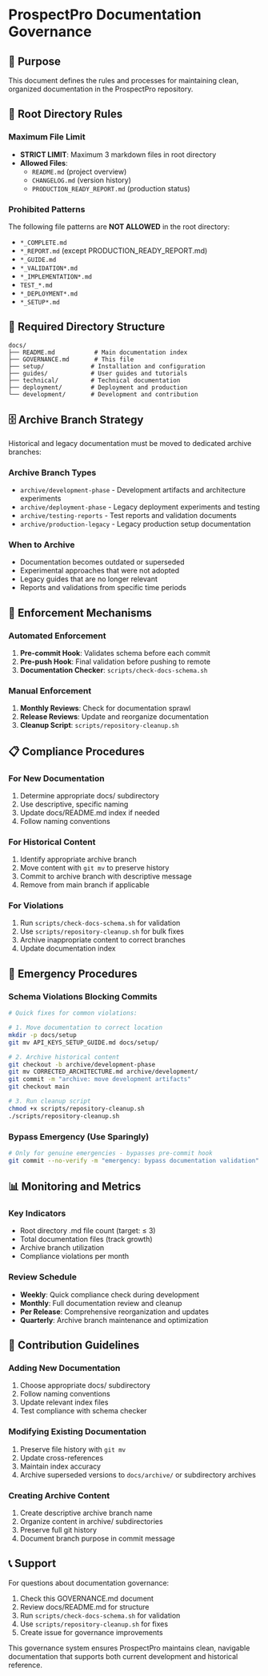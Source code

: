 # ProspectPro Documentation Governance

## 🎯 Purpose

This document defines the rules and processes for maintaining clean, organized documentation in the ProspectPro repository.

## 📏 Root Directory Rules

### Maximum File Limit

- **STRICT LIMIT**: Maximum 3 markdown files in root directory
- **Allowed Files**:
  - `README.md` (project overview)
  - `CHANGELOG.md` (version history)
  - `PRODUCTION_READY_REPORT.md` (production status)

### Prohibited Patterns

The following file patterns are **NOT ALLOWED** in the root directory:

- `*_COMPLETE.md`
- `*_REPORT.md` (except PRODUCTION_READY_REPORT.md)
- `*_GUIDE.md`
- `*_VALIDATION*.md`
- `*_IMPLEMENTATION*.md`
- `TEST_*.md`
- `*_DEPLOYMENT*.md`
- `*_SETUP*.md`

## 📁 Required Directory Structure

```
docs/
├── README.md           # Main documentation index
├── GOVERNANCE.md       # This file
├── setup/             # Installation and configuration
├── guides/            # User guides and tutorials
├── technical/         # Technical documentation
├── deployment/        # Deployment and production
└── development/       # Development and contribution
```

## 🗄️ Archive Branch Strategy

Historical and legacy documentation must be moved to dedicated archive branches:

### Archive Branch Types

- `archive/development-phase` - Development artifacts and architecture experiments
- `archive/deployment-phase` - Legacy deployment experiments and testing
- `archive/testing-reports` - Test reports and validation documents
- `archive/production-legacy` - Legacy production setup documentation

### When to Archive

- Documentation becomes outdated or superseded
- Experimental approaches that were not adopted
- Legacy guides that are no longer relevant
- Reports and validations from specific time periods

## 🔧 Enforcement Mechanisms

### Automated Enforcement

1. **Pre-commit Hook**: Validates schema before each commit
2. **Pre-push Hook**: Final validation before pushing to remote
3. **Documentation Checker**: `scripts/check-docs-schema.sh`

### Manual Enforcement

1. **Monthly Reviews**: Check for documentation sprawl
2. **Release Reviews**: Update and reorganize documentation
3. **Cleanup Script**: `scripts/repository-cleanup.sh`

## 📋 Compliance Procedures

### For New Documentation

1. Determine appropriate docs/ subdirectory
2. Use descriptive, specific naming
3. Update docs/README.md index if needed
4. Follow naming conventions

### For Historical Content

1. Identify appropriate archive branch
2. Move content with `git mv` to preserve history
3. Commit to archive branch with descriptive message
4. Remove from main branch if applicable

### For Violations

1. Run `scripts/check-docs-schema.sh` for validation
2. Use `scripts/repository-cleanup.sh` for bulk fixes
3. Archive inappropriate content to correct branches
4. Update documentation index

## 🚨 Emergency Procedures

### Schema Violations Blocking Commits

```bash
# Quick fixes for common violations:

# 1. Move documentation to correct location
mkdir -p docs/setup
git mv API_KEYS_SETUP_GUIDE.md docs/setup/

# 2. Archive historical content
git checkout -b archive/development-phase
git mv CORRECTED_ARCHITECTURE.md archive/development/
git commit -m "archive: move development artifacts"
git checkout main

# 3. Run cleanup script
chmod +x scripts/repository-cleanup.sh
./scripts/repository-cleanup.sh
```

### Bypass Emergency (Use Sparingly)

```bash
# Only for genuine emergencies - bypasses pre-commit hook
git commit --no-verify -m "emergency: bypass documentation validation"
```

## 📊 Monitoring and Metrics

### Key Indicators

- Root directory .md file count (target: ≤ 3)
- Total documentation files (track growth)
- Archive branch utilization
- Compliance violations per month

### Review Schedule

- **Weekly**: Quick compliance check during development
- **Monthly**: Full documentation review and cleanup
- **Per Release**: Comprehensive reorganization and updates
- **Quarterly**: Archive branch maintenance and optimization

## 🤝 Contribution Guidelines

### Adding New Documentation

1. Choose appropriate docs/ subdirectory
2. Follow naming conventions
3. Update relevant index files
4. Test compliance with schema checker

### Modifying Existing Documentation

1. Preserve file history with `git mv`
2. Update cross-references
3. Maintain index accuracy
4. Archive superseded versions to `docs/archive/` or subdirectory archives

### Creating Archive Content

1. Create descriptive archive branch name
2. Organize content in archive/ subdirectories
3. Preserve full git history
4. Document branch purpose in commit message

## 📞 Support

For questions about documentation governance:

1. Check this GOVERNANCE.md document
2. Review docs/README.md for structure
3. Run `scripts/check-docs-schema.sh` for validation
4. Use `scripts/repository-cleanup.sh` for fixes
5. Create issue for governance improvements

This governance system ensures ProspectPro maintains clean, navigable documentation that supports both current development and historical reference.
